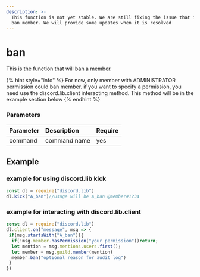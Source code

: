```yaml
---
description: >-
  This function is not yet stable. We are still fixing the issue that it did not
  ban member. We will provide some updates when it is resolved
---
```


# ban

This is the function that will ban a member.

{% hint style="info" %}
For now, only member with ADMINISTRATOR permission could ban member. if you want to specify a permission, you need use the discord.lib.client interacting method. This method will be in the example section below
{% endhint %}

### Parameters

| Parameter | Description | Require |
| :--- | :--- | :--- |
| command | command name | yes |

## Example

### example for using discord.lib kick

```javascript
const dl = require("discord.lib")
dl.kick("A_ban")//usage will be A_ban @member#1234
```

### example for interacting with discord.lib.client

```javascript
const dl = require("discord.lib")
dl.client.on("message", msg => {
 if(msg.startsWith("A_ban")){
  if(!msg.member.hasPermission("your permission"))return;
  let mention = msg.mentions.users.first();
  let member = msg.guild.member(mention)
  member.ban("optional reason for audit log")
 }
})
```

